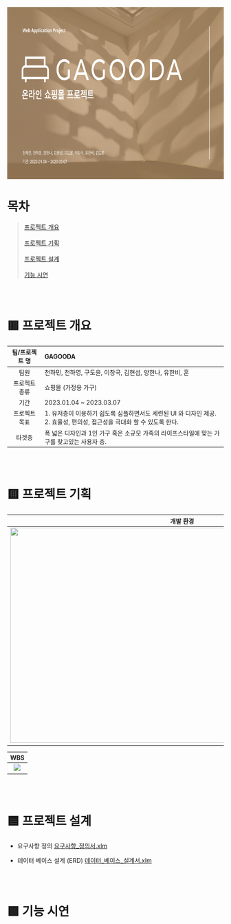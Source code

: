 <img src="https://github.com/hykim-king/GAGOODA/blob/main/doc/main.png"  width="800" height="400"/>

<br>

# 목차


>[프로젝트 개요](#1-프로젝트-개요)\
><br>
>[프로젝트 기획](#2-프로젝트-기획)\
><br>
>[프로젝트 설계](#3-프로젝트-설계)\
><br>
>[기능 시연](#4-기능-시연)
><br>


<br>
<br>

# 🟥 프로젝트 개요

|팀/프로젝트 명|GAGOODA|  
|:-----:|:-----|  
|팀원|천하민, 천하영, 구도윤, 이창국, 김현섭, 양한나, 유한비, 훈|
|프로젝트 종류|쇼핑몰 (가정용 가구)|
|기간|2023.01.04 ~ 2023.03.07|
|프로젝트 목표|1. 유저층이 이용하기 쉽도록 심플하면서도 세련된 UI 와 디자인 제공.<br>2. 효율성, 편의성, 접근성을 극대화 할 수 있도록 한다.|
|타겟층|폭 넓은 디자인과 1인 가구 혹은 소규모 가족의 라이프스타일에 맞는 가구를 찾고있는 사용자 층.|

<br>
<br>

# 🟨 프로젝트 기획

|개발 환경|
|:--:|
|<img src="https://github.com/hykim-king/GAGOODA/blob/main/doc/development_tool.png"  width="800" height="500"/>|

|WBS|
|:--:|
|<img src="https://github.com/hykim-king/GAGOODA/blob/main/doc/GAGOODA_WBS.png" height="200"/>|


<br>
<br>

# 🟦 프로젝트 설계


* 요구사항 정의
[요구사항_정의서.xlm](https://github.com/hykim-king/GAGOODA/blob/main/doc/GAGOODA_%EC%9A%94%EA%B5%AC%EC%82%AC%ED%95%AD%EC%A0%95%EC%9D%98%EC%84%9C.xlsx "요구사항 정의서 파일")


* 데이터 베이스 설계 (ERD)
[데이터_베이스_설계서.xlm](https://github.com/hykim-king/GAGOODA/blob/main/doc/gagooda.png)

<br>
<br>

# 🟩 기능 시연
